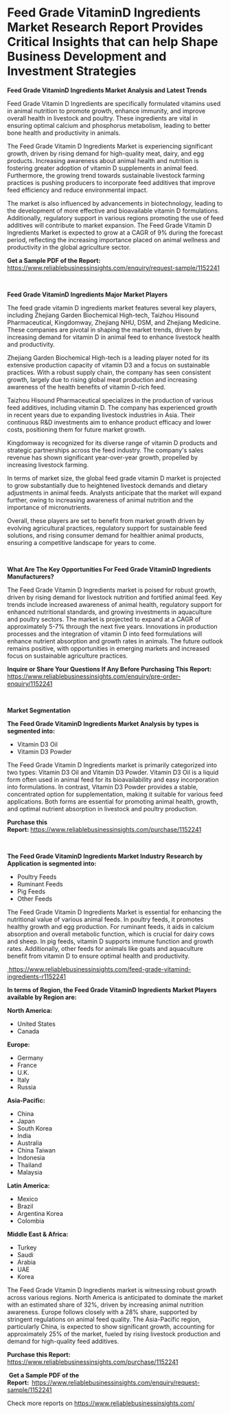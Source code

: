 <p><h1>Feed Grade VitaminD Ingredients Market Research Report Provides Critical Insights that can help Shape Business Development and Investment Strategies</h1></p><p><strong>Feed Grade VitaminD Ingredients Market Analysis and Latest Trends</strong></p>
<p><p>Feed Grade Vitamin D Ingredients are specifically formulated vitamins used in animal nutrition to promote growth, enhance immunity, and improve overall health in livestock and poultry. These ingredients are vital in ensuring optimal calcium and phosphorus metabolism, leading to better bone health and productivity in animals.</p><p>The Feed Grade Vitamin D Ingredients Market is experiencing significant growth, driven by rising demand for high-quality meat, dairy, and egg products. Increasing awareness about animal health and nutrition is fostering greater adoption of vitamin D supplements in animal feed. Furthermore, the growing trend towards sustainable livestock farming practices is pushing producers to incorporate feed additives that improve feed efficiency and reduce environmental impact.</p><p>The market is also influenced by advancements in biotechnology, leading to the development of more effective and bioavailable vitamin D formulations. Additionally, regulatory support in various regions promoting the use of feed additives will contribute to market expansion. The Feed Grade Vitamin D Ingredients Market is expected to grow at a CAGR of 9% during the forecast period, reflecting the increasing importance placed on animal wellness and productivity in the global agriculture sector.</p></p>
<p><strong>Get a Sample PDF of the Report:&nbsp;</strong> <a href="https://www.reliablebusinessinsights.com/enquiry/request-sample/1152241?utm_campaign=2179&utm_medium=2&utm_source=Github&utm_content=ia&utm_term=03022025&utm_id=feed-grade-vitamind-ingredients">https://www.reliablebusinessinsights.com/enquiry/request-sample/1152241</a></p>
<p>&nbsp;</p>
<p><strong>Feed Grade VitaminD Ingredients Major Market Players</strong></p>
<p><p>The feed grade vitamin D ingredients market features several key players, including Zhejiang Garden Biochemical High-tech, Taizhou Hisound Pharmaceutical, Kingdomway, Zhejiang NHU, DSM, and Zhejiang Medicine. These companies are pivotal in shaping the market trends, driven by increasing demand for vitamin D in animal feed to enhance livestock health and productivity.</p><p>Zhejiang Garden Biochemical High-tech is a leading player noted for its extensive production capacity of vitamin D3 and a focus on sustainable practices. With a robust supply chain, the company has seen consistent growth, largely due to rising global meat production and increasing awareness of the health benefits of vitamin D-rich feed. </p><p>Taizhou Hisound Pharmaceutical specializes in the production of various feed additives, including vitamin D. The company has experienced growth in recent years due to expanding livestock industries in Asia. Their continuous R&D investments aim to enhance product efficacy and lower costs, positioning them for future market growth.</p><p>Kingdomway is recognized for its diverse range of vitamin D products and strategic partnerships across the feed industry. The company's sales revenue has shown significant year-over-year growth, propelled by increasing livestock farming.</p><p>In terms of market size, the global feed grade vitamin D market is projected to grow substantially due to heightened livestock demands and dietary adjustments in animal feeds. Analysts anticipate that the market will expand further, owing to increasing awareness of animal nutrition and the importance of micronutrients.</p><p>Overall, these players are set to benefit from market growth driven by evolving agricultural practices, regulatory support for sustainable feed solutions, and rising consumer demand for healthier animal products, ensuring a competitive landscape for years to come.</p></p>
<p>&nbsp;</p>
<p><strong>What Are The Key Opportunities For Feed Grade VitaminD Ingredients Manufacturers?</strong></p>
<p><p>The Feed Grade Vitamin D Ingredients market is poised for robust growth, driven by rising demand for livestock nutrition and fortified animal feed. Key trends include increased awareness of animal health, regulatory support for enhanced nutritional standards, and growing investments in aquaculture and poultry sectors. The market is projected to expand at a CAGR of approximately 5-7% through the next five years. Innovations in production processes and the integration of vitamin D into feed formulations will enhance nutrient absorption and growth rates in animals. The future outlook remains positive, with opportunities in emerging markets and increased focus on sustainable agriculture practices.</p></p>
<p><strong>Inquire or Share Your Questions If Any Before Purchasing This Report:</strong> <a href="https://www.reliablebusinessinsights.com/enquiry/pre-order-enquiry/1152241?utm_campaign=2179&utm_medium=2&utm_source=Github&utm_content=ia&utm_term=03022025&utm_id=feed-grade-vitamind-ingredients">https://www.reliablebusinessinsights.com/enquiry/pre-order-enquiry/1152241</a></p>
<p>&nbsp;</p>
<p><strong>Market Segmentation</strong></p>
<p><strong>The Feed Grade VitaminD Ingredients Market Analysis by types is segmented into:</strong></p>
<p><ul><li>Vitamin D3 Oil</li><li>Vitamin D3 Powder</li></ul></p>
<p><p>The Feed Grade Vitamin D Ingredients market is primarily categorized into two types: Vitamin D3 Oil and Vitamin D3 Powder. Vitamin D3 Oil is a liquid form often used in animal feed for its bioavailability and easy incorporation into formulations. In contrast, Vitamin D3 Powder provides a stable, concentrated option for supplementation, making it suitable for various feed applications. Both forms are essential for promoting animal health, growth, and optimal nutrient absorption in livestock and poultry production.</p></p>
<p><strong>Purchase this Report:&nbsp;</strong><a href="https://www.reliablebusinessinsights.com/purchase/1152241?utm_campaign=2179&utm_medium=2&utm_source=Github&utm_content=ia&utm_term=03022025&utm_id=feed-grade-vitamind-ingredients">https://www.reliablebusinessinsights.com/purchase/1152241</a></p>
<p>&nbsp;</p>
<p><strong>The Feed Grade VitaminD Ingredients Market Industry Research by Application is segmented into:</strong></p>
<p><ul><li>Poultry Feeds</li><li>Ruminant Feeds</li><li>Pig Feeds</li><li>Other Feeds</li></ul></p>
<p><p>The Feed Grade Vitamin D Ingredients Market is essential for enhancing the nutritional value of various animal feeds. In poultry feeds, it promotes healthy growth and egg production. For ruminant feeds, it aids in calcium absorption and overall metabolic function, which is crucial for dairy cows and sheep. In pig feeds, vitamin D supports immune function and growth rates. Additionally, other feeds for animals like goats and aquaculture benefit from vitamin D to ensure optimal health and productivity.</p></p>
<p><a href="https://www.reliablebusinessinsights.com/feed-grade-vitamind-ingredients-r1152241?utm_campaign=2179&utm_medium=2&utm_source=Github&utm_content=ia&utm_term=03022025&utm_id=feed-grade-vitamind-ingredients">&nbsp;https://www.reliablebusinessinsights.com/feed-grade-vitamind-ingredients-r1152241</a></p>
<p><strong>In terms of Region, the Feed Grade VitaminD Ingredients Market Players available by Region are:</strong></p>
<p>
    <p> <strong> North America: </strong>
        <ul>
            <li>United States</li>
            <li>Canada</li>
        </ul>
        </p> 
    <p> <strong> Europe: </strong>
        <ul>
            <li>Germany</li>
            <li>France</li>
            <li>U.K.</li>
            <li>Italy</li>
            <li>Russia</li>
        </ul>
        </p> 
    <p> <strong> Asia-Pacific: </strong>
        <ul>
            <li>China</li>
            <li>Japan</li>
            <li>South Korea</li>
            <li>India</li>
            <li>Australia</li>
            <li>China Taiwan</li>
            <li>Indonesia</li>
            <li>Thailand</li>
            <li>Malaysia</li>
        </ul>
        </p> 
    <p> <strong> Latin America: </strong>
        <ul>
            <li>Mexico</li>
            <li>Brazil</li>
            <li>Argentina Korea</li>
            <li>Colombia</li>
        </ul>
        </p> 
    <p> <strong> Middle East & Africa: </strong>
        <ul>
            <li>Turkey</li>
            <li>Saudi</li>
            <li>Arabia</li>
            <li>UAE</li>
            <li>Korea</li>
        </ul>
    </p>
    </p>
<p><p>The Feed Grade Vitamin D Ingredients market is witnessing robust growth across various regions. North America is anticipated to dominate the market with an estimated share of 32%, driven by increasing animal nutrition awareness. Europe follows closely with a 28% share, supported by stringent regulations on animal feed quality. The Asia-Pacific region, particularly China, is expected to show significant growth, accounting for approximately 25% of the market, fueled by rising livestock production and demand for high-quality feed additives.</p></p>
<p><strong>Purchase this Report: </strong><a href="https://www.reliablebusinessinsights.com/purchase/1152241?utm_campaign=2179&utm_medium=2&utm_source=Github&utm_content=ia&utm_term=03022025&utm_id=feed-grade-vitamind-ingredients">https://www.reliablebusinessinsights.com/purchase/1152241</a></p>
<p>&nbsp;<strong>Get a Sample PDF of the Report:&nbsp;&nbsp;</strong><a href="https://www.reliablebusinessinsights.com/enquiry/request-sample/1152241?utm_campaign=2179&utm_medium=2&utm_source=Github&utm_content=ia&utm_term=03022025&utm_id=feed-grade-vitamind-ingredients">https://www.reliablebusinessinsights.com/enquiry/request-sample/1152241</a></p>
<p><strong></strong></p>
<p>Check more reports on <a href="https://www.reliablebusinessinsights.com/?utm_campaign=2179&utm_medium=2&utm_source=Github&utm_content=ia&utm_term=03022025&utm_id=feed-grade-vitamind-ingredients">https://www.reliablebusinessinsights.com/</a></p>